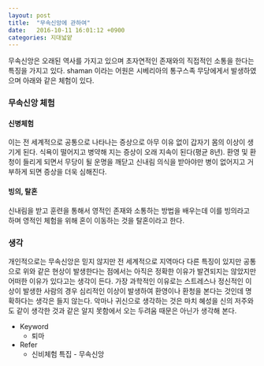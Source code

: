 ```yaml
---
layout: post
title:  "무속신앙에 관하여"
date:   2016-10-11 16:01:12 +0900
categories: 지대넓얕
---
```


무속신앙은 오래된 역사를 가지고 있으며 초자연적인 존재와의 직접적인 소통을 한다는 특징을 가지고 있다.
shaman 이라는 어원은 시베리아의 통구스족 무당에게서 발생하였으며 아래와 같은 체험이 있다.

### 무속신앙 체험

#### 신병체험
이는 전 세계적으로 공통으로 나타나는 증상으로 아무 이유 없이 갑자기 몸의 이상이 생기게 된다. 식욕이 떨어지고 병약해 지는 증상이 오래 지속이 된다(평균 8년). 환영 및 환청이 들리게 되면서 무당이 될 운명을 깨닫고 신내림 의식을 받아야만 병이 없어지고 거부하게 되면 증상을 더욱 심해진다.

#### 빙의, 탈혼
신내림을 받고 훈련을 통해서 영적인 존재와 소통하는 방법을 배우는데 이를 빙의라고 하며 영적인 체험을 위해 혼이 이동하는 것을 탈혼이라고 한다.

### 생각
개인적으로는 무속신앙은 믿지 않지만 전 세계적으로 지역마다 다른 특징이 있지만 공통으로 위와 같은 현상이 발생한다는 점에서는 아직은 정확한 이유가 발견되지는 않았지만 어떠한 이유가 있다고는 생각이 든다. 가장 과학적인 이유로는 스트레스나 정신적인 이상이 발생한 사람의 경우 심리적인 이상이 발생하여 환영이나 환청을 본다는 것인데 명확하다는 생각은 들지 않는다. 악마나 귀신으로 생각하는 것은 마치 혜성을 신의 저주와도 같이 생각한 것과 같은 알지 못함에서 오는 두려움 때문은 아닌가 생각해 본다.

- Keyword
  - 퇴마
- Refer
  - 신비체험 특집 - 무속신앙
